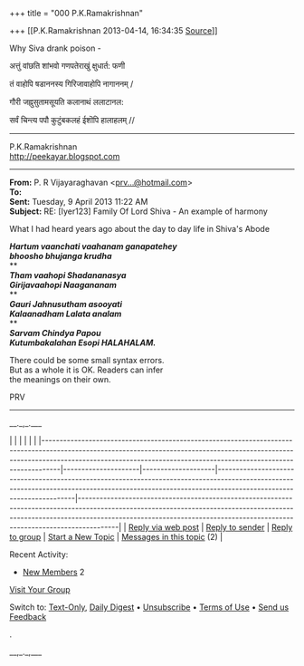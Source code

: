 +++
title = "000 P.K.Ramakrishnan"

+++
[[P.K.Ramakrishnan	2013-04-14, 16:34:35 [Source](https://groups.google.com/g/samskrita/c/Iun5v_oqGh4)]]



Why Siva drank poison -

  

अत्तुं वांछति शांभवो गणपतेराखुं क्षुधार्त: फणी

तं वाहोपि षडाननस्य गिरिजावाहोपि नागाननम् /

गौरी जह्नुसुतामसूयति कलानाथं ललाटानल:

सर्वं चिन्त्य पपौ कुटुंबकलहं ईशॊपि हालाहलम् //

-----------------------------------  
P.K.Ramakrishnan  
<http://peekayar.blogspot.com>  

------------------------------------------------------------------------

**From:** P. R Vijayaraghavan \<[prv...@hotmail.com]()\>  
**To:**  
**Sent:** Tuesday, 9 April 2013 11:22 AM  
**Subject:** RE: \[Iyer123\] Family Of Lord Shiva - An example of harmony  

  



What I had heard years ago about the day to day life in Shiva's Abode  
  
***Hartum vaanchati vaahanam ganapatehey  
bhoosho bhujanga krudha***  
**  
***Tham vaahopi Shadananasya  
Girijavaahopi Naagananam***  
**  
***Gauri Jahnusutham asooyati  
Kalaanadham Lalata analam***  
**  
***Sarvam Chindya Papou  
Kutumbakalahan Esopi HALAHALAM.***  
  
There could be some small syntax errors.  
But as a whole it is OK. Readers can infer  
the meanings on their own.  
  
PRV  
  
  
  

------------------------------------------------------------------------

\_\_.\_,\_.\_\_\_

|                                                                                                                                                                                                                                               |                     |                    |                                                                                                                                                                                                   |                                                                                                                                                                                                                                                     | |-----------------------------------------------------------------------------------------------------------------------------------------------------------------------------------------------------------------------------------------------|---------------------|--------------------|---------------------------------------------------------------------------------------------------------------------------------------------------------------------------------------------------|-----------------------------------------------------------------------------------------------------------------------------------------------------------------------------------------------------------------------------------------------------| | [Reply via web post](http://groups.yahoo.com/group/Iyer123/post;_ylc=X3oDMTJycG8yZTcyBF9TAzk3MzU5NzE0BGdycElkAzEwMDc1NDkzBGdycHNwSWQDMTcwNTAxMzU1NgRtc2dJZAMyODg1MwRzZWMDZnRyBHNsawNycGx5BHN0aW1lAzEzNjU4NTg4NDE-?act=reply&messageNum=28853) | [Reply to sender]() | [Reply to group]() | [Start a New Topic](http://groups.yahoo.com/group/Iyer123/post;_ylc=X3oDMTJmYzFsZWdlBF9TAzk3MzU5NzE0BGdycElkAzEwMDc1NDkzBGdycHNwSWQDMTcwNTAxMzU1NgRzZWMDZnRyBHNsawNudHBjBHN0aW1lAzEzNjU4NTg4NDE-) | [Messages in this topic](http://groups.yahoo.com/group/Iyer123/message/28801;_ylc=X3oDMTM3Z210c2hkBF9TAzk3MzU5NzE0BGdycElkAzEwMDc1NDkzBGdycHNwSWQDMTcwNTAxMzU1NgRtc2dJZAMyODg1MwRzZWMDZnRyBHNsawN2dHBjBHN0aW1lAzEzNjU4NTg4NDEEdHBjSWQDMjg4MDE-) (2) |

Recent Activity:

-   [New
    Members](http://groups.yahoo.com/group/Iyer123/members;_ylc=X3oDMTJnZ2ZkODVuBF9TAzk3MzU5NzE0BGdycElkAzEwMDc1NDkzBGdycHNwSWQDMTcwNTAxMzU1NgRzZWMDdnRsBHNsawN2bWJycwRzdGltZQMxMzY1ODU4ODQx?o=6)
    2

[Visit Your Group](http://groups.yahoo.com/group/Iyer123;_ylc=X3oDMTJmbWtvdjllBF9TAzk3MzU5NzE0BGdycElkAzEwMDc1NDkzBGdycHNwSWQDMTcwNTAxMzU1NgRzZWMDdnRsBHNsawN2Z2hwBHN0aW1lAzEzNjU4NTg4NDE-)

Switch to: [Text-Only](), [Daily Digest]() • [Unsubscribe]() • [Terms of Use](http://docs.yahoo.com/info/terms/) • [Send us Feedback]()

.

  

\_\_,\_.\_,\_\_\_

  
  

